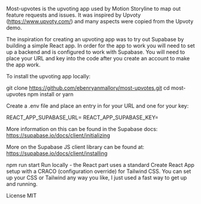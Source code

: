 Most-upvotes is the upvoting app used by Motion Storyline to map out feature requests and issues. It was inspired by Upvoty (https://www.upvoty.com/) and many aspects were copied from the Upvoty demo.

The inspiration for creating an upvoting app was to try out Supabase by building a simple React app. In order for the app to work you will need to set up a backend and is configured to work with Supabase. You will need to place your URL and key into the code after you create an account to make the app work.

To install the upvoting app locally:

git clone https://github.com/ebenryanmallory/most-upvotes.git
cd most-upvotes
npm install or yarn

Create a .env file and place an entry in for your URL and one for your key:

REACT_APP_SUPABASE_URL=
REACT_APP_SUPABASE_KEY=

More information on this can be found in the Supabase docs: 
https://supabase.io/docs/client/initializing

More on the Supabase JS client library can be found at:
https://supabase.io/docs/client/installing

npm run start
Run locally - the React part uses a standard Create React App setup with a CRACO (configuration override) for Tailwind CSS. You can set up your CSS or Tailwind any way you like, I just used a fast way to get up and running.

License
MIT